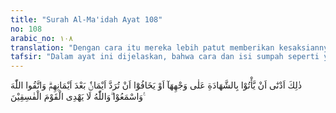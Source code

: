 ```yaml
---
title: "Surah Al-Ma'idah Ayat 108"
no: 108
arabic_no: ١٠٨
translation: "Dengan cara itu mereka lebih patut memberikan kesaksiannya menurut yang sebenarnya, dan mereka merasa takut akan dikembalikan sumpahnya (kepada ahli waris) setelah mereka bersumpah. Bertakwalah kepada Allah dan dengarkanlah (perintah-Nya). Dan Allah tidak memberi petunjuk kepada orang-orang yang fasik."
tafsir: "Dalam ayat ini dijelaskan, bahwa cara dan isi sumpah seperti yang disebutkan di atas, adalah merupakan jalan yang lebih dekat kepada kebenaran, yang dapat mendorong orang-orang yang bersumpah itu, (baik penerima wasiat, maupun ahli waris dari yang bersumpah itu) agar mereka memberikan kesaksian yang benar, penuh rasa tanggung jawab, serta mengagungkan Allah (yang nama-Nya disebut dalam sumpah mereka) dan untuk lebih berhati-hati dalam memelihara wasiat dan kesaksian itu agar terhindar dari azab dan kemurkaan Allah, dan agar sumpah itu tidak dialihkan kepada orang lain akibat ketidakjujurannya.\n\nPada akhir ayat ini, Allah memperingatkan hamba-Nya, agar mereka bertakwa kepada-Nya, memegang amanah dan kesaksian, dan suka mendengarkan serta memperhatikan semua petunjuk dan ketentuan-Nya, untuk kemudian dilaksanakan dengan sebaik-baiknya. Allah memperingatkan pula tentang kebiasaan orang-orang fasik, yaitu orang-orang yang tidak mau memegang teguh kebenaran dan keadilan, mereka tidak akan mendapatkan petunjuk yang benar.\n\nPerlu dijelaskan, bahwa setelah bersumpah kedua orang ahli waris tersebut yang maksudnya untuk menyatakan ketidakjujuran kedua penerima wasiat tadi, maka harta warisan yang ditinggalkan oleh orang yang telah memberikan wasiat itu diserahkan semuanya kepada ahli waris, untuk mereka bagikan menurut bagian masing-masing, di samping melaksanakan wasiat yang sebenarnya dan hutang-hutang serta kewajiban-kewajiban yang lain."
---
```

ذٰلِكَ اَدْنٰٓى اَنْ يَّأْتُوْا بِالشَّهَادَةِ عَلٰى وَجْهِهَآ اَوْ يَخَافُوْٓا اَنْ تُرَدَّ اَيْمَانٌۢ بَعْدَ اَيْمَانِهِمْۗ وَاتَّقُوا اللّٰهَ وَاسْمَعُوْا ۗوَاللّٰهُ لَا يَهْدِى الْقَوْمَ الْفٰسِقِيْنَ ࣖ